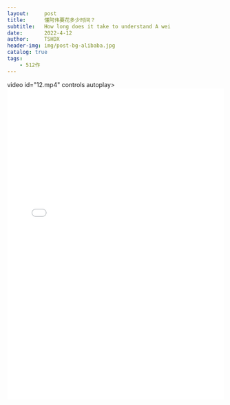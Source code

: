 ```yaml
---
layout:     post
title:      懂阿伟要花多少时间？
subtitle:   How long does it take to understand A wei
date:       2022-4-12
author:     TSHDX
header-img: img/post-bg-alibaba.jpg
catalog: true
tags:
    - 512作
---
```

video id="12.mp4" controls autoplay>
                              <source src="12.mp4" type="img/12.mp4">
                              <embed src="12.mp4" width="100%" height="720" autostart=ture > 
</video>
